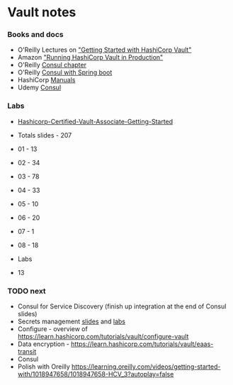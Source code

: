 # Vault notes

### Books and docs

* O'Reilly Lectures on ["Getting Started with HashiCorp Vault"](https://learning.oreilly.com/videos/getting-started-with/1018947658/)
* Amazon ["Running HashiCorp Vault in Production"](https://www.amazon.com/Running-HashiCorp-Vault-Production-McTeer-ebook/dp/B08JJLGMZ3/ref=sr_1_2)
* O'Reilly [Consul chapter](https://learning.oreilly.com/library/view/hands-on-infrastructure-monitoring/9781789612349/d8c01db8-8675-4bda-b0d5-71301bd187a5.xhtml)
* O'Reilly [Consul with Spring boot](https://learning.oreilly.com/library/view/mastering-spring-cloud/9781788475433/82644fbb-5beb-4bf5-838f-cd65790d95bb.xhtml)
* HashiCorp [Manuals](https://learn.hashicorp.com/)
* Udemy [Consul](https://www.udemy.com/course/hashicorp-consul/) 

### Labs

* [Hashicorp-Certified-Vault-Associate-Getting-Started](https://github.com/ned1313/Hashicorp-Certified-Vault-Associate-Getting-Started)

* Totals slides - 207
* 01 - 13
* 02 - 34
* 03 - 78
* 04 - 33
* 05 - 10  
* 06 - 20
* 07 - 1
* 08 - 18
  
* Labs
* 13

### TODO next
* Consul for Service Discovery (finish up integration at the end of Consul slides)
* Secrets management [slides](../slides/Vault_configuration.md) and [labs](https://learn.hashicorp.com/tutorials/vault/static-secrets)
* Configure - overview of https://learn.hashicorp.com/tutorials/vault/configure-vault
* Data encryption - https://learn.hashicorp.com/tutorials/vault/eaas-transit
* Consul
* Polish with Oreilly https://learning.oreilly.com/videos/getting-started-with/1018947658/1018947658-HCV_3?autoplay=false

